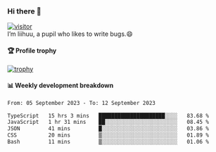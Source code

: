 ### Hi there 👋
[![visitor](https://visitor-badge.glitch.me/badge?page_id=liihuu&right_color=blue)](https://github.com/liihuu)<br>
I’m liihuu, a pupil who likes to write bugs.😄


#### 🏆 Profile trophy
[![trophy](https://github-profile-trophy.vercel.app?username=liihuu&margin-w=16&margin-h=16&rank=-C,-B)](https://github.com/liihuu)


#### 📊 Weekly development breakdown
<!--START_SECTION:waka-->

```txt
From: 05 September 2023 - To: 12 September 2023

TypeScript   15 hrs 3 mins   █████████████████████░░░░   83.68 %
JavaScript   1 hr 31 mins    ██░░░░░░░░░░░░░░░░░░░░░░░   08.45 %
JSON         41 mins         █░░░░░░░░░░░░░░░░░░░░░░░░   03.86 %
CSS          20 mins         ▒░░░░░░░░░░░░░░░░░░░░░░░░   01.89 %
Bash         11 mins         ▒░░░░░░░░░░░░░░░░░░░░░░░░   01.06 %
```

<!--END_SECTION:waka-->

<!--
**liihuu/liihuu** is a ✨ _special_ ✨ repository because its `README.md` (this file) appears on your GitHub profile.

Here are some ideas to get you started:

- 🔭 I’m currently working on ...
- 🌱 I’m currently learning ...
- 👯 I’m looking to collaborate on ...
- 🤔 I’m looking for help with ...
- 💬 Ask me about ...
- 📫 How to reach me: ...
- 😄 Pronouns: ...
- ⚡ Fun fact: ...
-->
